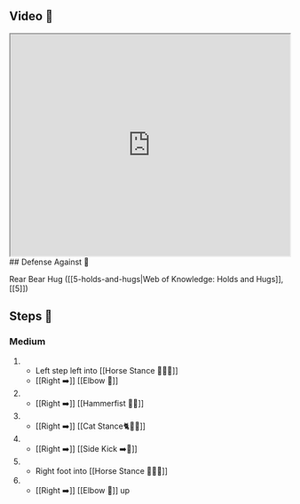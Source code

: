 ## Video 🎥

<iframe src="https://www.youtube.com/embed/UVCWYqMgxPQ?start=38&end=123" width="100%" height="400"></iframe>
## Defense Against 🤺

Rear Bear Hug ([[5-holds-and-hugs|Web of Knowledge: Holds and Hugs]], [[5]])

## Steps 👣

### Medium

1.  - Left step left into [[Horse Stance 🏇🧍‍♂️]]
    - [[Right ➡️]] [[Elbow 💪]]
2.  - [[Right ➡️]] [[Hammerfist 🔨✊]]
3.  - [[Right ➡️]] [[Cat Stance🐈🧍‍♂️]]
4.  - [[Right ➡️]] [[Side Kick ➡️🦵]]
5.  - Right foot into [[Horse Stance 🏇🧍‍♂️]]
6.  - [[Right ➡️]] [[Elbow 💪]] up
